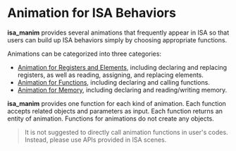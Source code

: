 
# Animation for ISA Behaviors

**isa_manim** provides several animations that frequently appear in ISA so that users can build up ISA behaviors simply by choosing appropriate functions.

Animations can be categorized into three categories:

- [Animation for Registers and Elements](21-register-animation.md), including declaring and replacing registers, as well as reading, assigning, and replacing elements.
- [Animation for Functions](22-function-animation.md), including declaring and calling functions.
- [Animation for Memory](23-memory-animation.md), including declaring and reading/writing memory.

**isa_manim** provides one function for each kind of animation. Each function accepts related objects and parameters as input. Each function returns an entity of animation. Functions for animations do not create any objects.

> It is not suggested to directly call animation functions in user's codes. Instead, please use APIs provided in ISA scenes.
